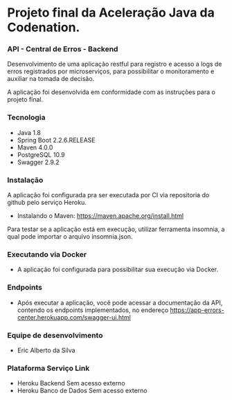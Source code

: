 # Projeto final da Aceleração Java da Codenation.

### API - Central de Erros - Backend

Desenvolvimento de uma aplicação restful para registro e acesso a logs de erros registrados por microserviços, para possibilitar o monitoramento e auxiliar na tomada de decisão.

A aplicação foi desenvolvida em conformidade com as instruções para o projeto final.

### Tecnologia

* Java 1.8
* Spring Boot 2.2.6.RELEASE
* Maven 4.0.0
* PostgreSQL 10.9
* Swagger 2.9.2

### Instalação
A aplicação foi configurada pra ser executada por CI via repositoria do github pelo serviço Heroku.

* Instalando o Maven: https://maven.apache.org/install.html

Para testar se a aplicação está em execução, utilizar ferramenta insomnia, a qual pode importar o arquivo insomnia.json.

### Executando via Docker
* A aplicação foi configurada para possibilitar sua execução via Docker.

### Endpoints
* Após executar a aplicação, você pode acessar a documentação da API, contendo os endpoints implementados, no endereço https://app-errors-center.herokuapp.com/swagger-ui.html

### Equipe de desenvolvimento
* Eric Alberto da Silva

### Plataforma	Serviço	Link
* Heroku	Backend	Sem acesso externo
* Heroku	Banco de Dados	Sem acesso externo
